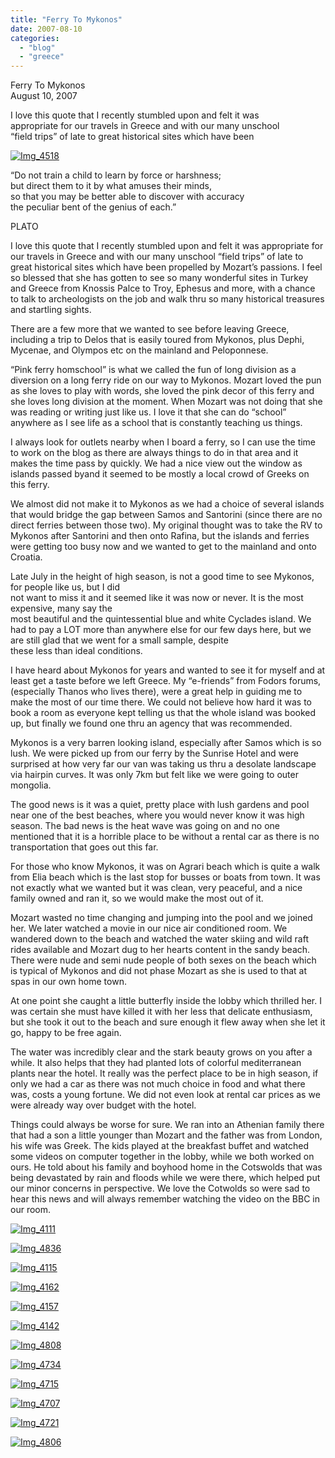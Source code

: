 ```yaml
---
title: "Ferry To Mykonos"
date: 2007-08-10
categories: 
  - "blog"
  - "greece"
---
```


Ferry To Mykonos  
August 10, 2007

I love this quote that I recently stumbled upon and felt it was  
appropriate for our travels in Greece and with our many unschool  
“field trips” of late to great historical sites which have been

<!--more-->

[![Img_4518](https://pub-ac94b3f306b24c0dba4238943c97f2e1.r2.dev/soultravelers3/images/2008/02/29/img_4518.png "Img_4518")](https://pub-ac94b3f306b24c0dba4238943c97f2e1.r2.dev/photos/uncategorized/2008/02/29/img_4518.png)

“Do not train a child to learn by force or harshness;  
but direct them to it by what amuses their minds,  
so that you may be better able to discover with accuracy  
the peculiar bent of the genius of each.”

PLATO

I love this quote that I recently stumbled upon and felt it was appropriate for our travels in Greece and with our many unschool “field trips” of late to great historical sites which have been propelled by Mozart’s passions. I feel so blessed that she has gotten to see so many wonderful sites in Turkey and Greece from Knossis Palce to Troy, Ephesus and more, with a chance to talk to archeologists on the job and walk thru so many historical treasures and startling sights.

There are a few more that we wanted to see before leaving Greece, including a trip to Delos that is easily toured from Mykonos, plus Dephi, Mycenae, and Olympos etc on the mainland and Peloponnese.

“Pink ferry homschool” is what we called the fun of long division as a diversion on a long ferry ride on our way to Mykonos. Mozart loved the pun as she loves to play with words, she loved the pink decor of this ferry and she loves long division at the moment. When Mozart was not doing that she was reading or writing just like us. I love it that she can do “school” anywhere as I see life as a school that is constantly teaching us things.

I always look for outlets nearby when I board a ferry, so I can use the time to work on the blog as there are always things to do in that area and it makes the time pass by quickly. We had a nice view out the window as islands passed byand it seemed to be mostly a local crowd of Greeks on this ferry.

We almost did not make it to Mykonos as we had a choice of several islands that would bridge the gap between Samos and Santorini (since there are no direct ferries between those two). My original thought was to take the RV to Mykonos after Santorini and then onto Rafina, but the islands and ferries were getting too busy now and we wanted to get to the mainland and onto Croatia.

Late July in the height of high season, is not a good time to see Mykonos, for people like us, but I did  
not want to miss it and it seemed like it was now or never. It is the most expensive, many say the  
most beautiful and the quintessential blue and white Cyclades island. We had to pay a LOT more than anywhere else for our few days here, but we are still glad that we went for a small sample, despite  
these less than ideal conditions.

I have heard about Mykonos for years and wanted to see it for myself and at least get a taste before we left Greece. My “e-friends” from Fodors forums, (especially Thanos who lives there), were a great help in guiding me to make the most of our time there. We could not believe how hard it was to book a room as everyone kept telling us that the whole island was booked up, but finally we found one thru an agency that was recommended.

Mykonos is a very barren looking island, especially after Samos which is so lush. We were picked up from our ferry by the Sunrise Hotel and were surprised at how very far our van was taking us thru a desolate landscape via hairpin curves. It was only 7km but felt like we were going to outer mongolia.

The good news is it was a quiet, pretty place with lush gardens and pool near one of the best beaches, where you would never know it was high season. The bad news is the heat wave was going on and no one mentioned that it is a horrible place to be without a rental car as there is no transportation that goes out this far.

For those who know Mykonos, it was on Agrari beach which is quite a walk from Elia beach which is the last stop for busses or boats from town. It was not exactly what we wanted but it was clean, very peaceful, and a nice family owned and ran it, so we would make the most out of it.

Mozart wasted no time changing and jumping into the pool and we joined her. We later watched a movie in our nice air conditioned room. We wandered down to the beach and watched the water skiing and wild raft rides available and Mozart dug to her hearts content in the sandy beach. There were nude and semi nude people of both sexes on the beach which is typical of Mykonos and did not phase Mozart as she is used to that at spas in our own home town.

At one point she caught a little butterfly inside the lobby which thrilled her. I was certain she must have killed it with her less that delicate enthusiasm, but she took it out to the beach and sure enough it flew away when she let it go, happy to be free again.

The water was incredibly clear and the stark beauty grows on you after a while. It also helps that they had planted lots of colorful mediterranean plants near the hotel. It really was the perfect place to be in high season, if only we had a car as there was not much choice in food and what there was, costs a young fortune. We did not even look at rental car prices as we were already way over budget with the hotel.

Things could always be worse for sure. We ran into an Athenian family there that had a son a little younger than Mozart and the father was from London, his wife was Greek. The kids played at the breakfast buffet and watched some videos on computer together in the lobby, while we both worked on ours. He told about his family and boyhood home in the Cotswolds that was being devastated by rain and floods while we were there, which helped put our minor concerns in perspective. We love the Cotwolds so were sad to hear this news and will always remember watching the video on the BBC in our room.

  

[![Img_4111](https://pub-ac94b3f306b24c0dba4238943c97f2e1.r2.dev/soultravelers3/images/2008/02/29/img_4111.png "Img_4111")](https://pub-ac94b3f306b24c0dba4238943c97f2e1.r2.dev/photos/uncategorized/2008/02/29/img_4111.png)

[![Img_4836](https://pub-ac94b3f306b24c0dba4238943c97f2e1.r2.dev/soultravelers3/images/2008/02/29/img_4836.png "Img_4836")](https://pub-ac94b3f306b24c0dba4238943c97f2e1.r2.dev/photos/uncategorized/2008/02/29/img_4836.png)

[![Img_4115](https://pub-ac94b3f306b24c0dba4238943c97f2e1.r2.dev/soultravelers3/images/2008/02/29/img_4115.png "Img_4115")](https://pub-ac94b3f306b24c0dba4238943c97f2e1.r2.dev/photos/uncategorized/2008/02/29/img_4115.png)

[![Img_4162](https://pub-ac94b3f306b24c0dba4238943c97f2e1.r2.dev/soultravelers3/images/2008/02/29/img_4162.png "Img_4162")](https://pub-ac94b3f306b24c0dba4238943c97f2e1.r2.dev/photos/uncategorized/2008/02/29/img_4162.png)

[![Img_4157](https://pub-ac94b3f306b24c0dba4238943c97f2e1.r2.dev/soultravelers3/images/2008/02/29/img_4157.png "Img_4157")](https://pub-ac94b3f306b24c0dba4238943c97f2e1.r2.dev/photos/uncategorized/2008/02/29/img_4157.png)

[![Img_4142](https://pub-ac94b3f306b24c0dba4238943c97f2e1.r2.dev/soultravelers3/images/2008/02/29/img_4142.png "Img_4142")](https://pub-ac94b3f306b24c0dba4238943c97f2e1.r2.dev/photos/uncategorized/2008/02/29/img_4142.png)

[![Img_4808](https://pub-ac94b3f306b24c0dba4238943c97f2e1.r2.dev/soultravelers3/images/2008/02/29/img_4808.png "Img_4808")](https://pub-ac94b3f306b24c0dba4238943c97f2e1.r2.dev/photos/uncategorized/2008/02/29/img_4808.png)

[![Img_4734](https://pub-ac94b3f306b24c0dba4238943c97f2e1.r2.dev/soultravelers3/images/2008/02/29/img_4734.png "Img_4734")](https://pub-ac94b3f306b24c0dba4238943c97f2e1.r2.dev/photos/uncategorized/2008/02/29/img_4734.png)

[![Img_4715](https://pub-ac94b3f306b24c0dba4238943c97f2e1.r2.dev/soultravelers3/images/2008/02/29/img_4715.png "Img_4715")](https://pub-ac94b3f306b24c0dba4238943c97f2e1.r2.dev/photos/uncategorized/2008/02/29/img_4715.png)

[![Img_4707](https://pub-ac94b3f306b24c0dba4238943c97f2e1.r2.dev/soultravelers3/images/2008/02/29/img_4707.png "Img_4707")](https://pub-ac94b3f306b24c0dba4238943c97f2e1.r2.dev/photos/uncategorized/2008/02/29/img_4707.png)

[![Img_4721](https://pub-ac94b3f306b24c0dba4238943c97f2e1.r2.dev/soultravelers3/images/2008/02/29/img_4721.png "Img_4721")](https://pub-ac94b3f306b24c0dba4238943c97f2e1.r2.dev/photos/uncategorized/2008/02/29/img_4721.png)

[![Img_4806](https://pub-ac94b3f306b24c0dba4238943c97f2e1.r2.dev/soultravelers3/images/2008/02/29/img_4806.png "Img_4806")](https://pub-ac94b3f306b24c0dba4238943c97f2e1.r2.dev/photos/uncategorized/2008/02/29/img_4806.png)
